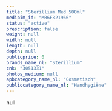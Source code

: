 ```yaml
---
title: "Sterillium Med 500ml"
medipim_id: "MB6F821966"
status: "active"
prescription: false
weight: null
width: null
length: null
depth: null
publicprice: 0
brands_name_nl: "Sterillium"
cnk: "3051331"
photos_medium: null
apbcategory_name_nl: "Cosmetisch"
publiccategory_name_nl: "Handhygiëne"
---
```

null
